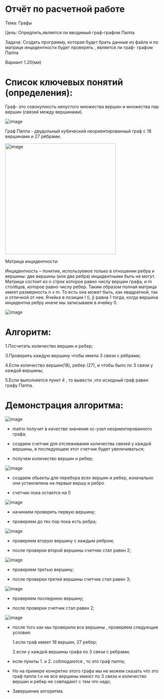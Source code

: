 # Отчёт по расчетной работе
Тема: Графы

Цель: Опредлить,является ли вводимый граф-графом Паппа

Задача: Создать программу, которая будет брать данные из файла и по матрице инцидентности будет проверять , является ли граф- графом Паппа

Вариант 1.20(ми)

# Список ключевых понятий (определения):

Граф- это совокупность непустого множества вершин и множества пар вершин (связей между вершинами).

![image](https://github.com/iis-32170x/RPIIS/assets/144939284/6b61aa15-b391-4093-84d2-123a36590d10)

Граф Паппа -  двудольный кубический неориентированный граф с 18 вершинами и 27 рёбрами.

<img width="358" alt="image" src="https://github.com/iis-32170x/RPIIS/assets/144939284/838958ab-7fd6-41bd-b05e-7efed38484d6">


Матрица инцидентности:

Инцидентность – понятие, используемое только в отношении ребра и вершины: две вершины (или два ребра) инцидентными быть не могут.
Матрица состоит из n строк которое равно числу вершин графа, и m столбцов, которое равно числу ребер. Таким образом полная матрица имеет размерность n x m. То есть она может быть, как квадратной, так и отличной от нее.
Ячейка в позиции I (i, j) равна 1 тогда, когда вершина инцидентна ребру иначе мы записываем в ячейку 0.

![image](https://github.com/iis-32170x/RPIIS/assets/144939284/feda6d75-b4d9-4775-a223-3b4b8d12223e)

# Алгоритм:


1.Посчитать количество вершин и ребер;

3.Проверить каждую вершину чтобы имела 3 связи с рёбрами;

4.Если количество вершин(18), ребер (27), и чтобы было по 3 связи у каждой вершины;

5.Если выполняется пункт 4 , то вывести ,что  исходный граф равен графу Паппа. 

# Демонстрация алгоритма:

![image](https://github.com/iis-32170x/RPIIS/assets/144939284/059d3315-6ffb-4e8d-a6d6-5f4115a0b9bd)


- matrix получит в качестве значения sc-узел неориентированного графа;

- создаем счетчик для отслеживания количества связей у каждой вершины, в последующем этот счетчик будет увеличиваться;

- получем количество вершин и ребер;


![image](https://github.com/iis-32170x/RPIIS/assets/144939284/0d1b47f6-1c51-404d-b6e7-d7de152f32f6)


- создаем обьекты для перебора всех вершин и ребер, изначально они установлена на первые вершу и ребро

- счетчик пока остается на 0


![image](https://github.com/iis-32170x/RPIIS/assets/144939284/2ebf2db5-e574-4858-8024-87d57071f40c)


- начинаем проверять первую вершину;

- проверяем до тех пор пока есть ребра; 


![image](https://github.com/iis-32170x/RPIIS/assets/144939284/d1ad7501-84a9-41d5-aa9e-041c50e33b42)

- проверяем вторую вершину с каждым ребром;
  
- после проверки второй вершины счетчик стал равен 2;


![image](https://github.com/iis-32170x/RPIIS/assets/144939284/bdba555f-78e8-4ad6-b003-98cc5209b089)

- проверяем третью вершину;

- после проверки третей вершины счетчик стал равен 3;


![image](https://github.com/iis-32170x/RPIIS/assets/144939284/76a91b9b-36af-4621-bb08-9f0d11622e9e)

- проверяем последнюю вершину;

- после проверки счетчик стал равен 2;


![image](https://github.com/iis-32170x/RPIIS/assets/144939284/450df35c-e0ed-44bc-b79d-31bd52f1780f)

- после того как мы проверили все вершины , проверяем следующие условия:

  1.если граф имеет 18 вершин, 27 ребер;
  
  2.если у каждой вершины графа по 3 связи с ребрами;

- если пункты 1. и 2. соблюдаются , то это граф паппа;

- Но на примере конкретно этого графа мы не можем сказать что это граф паппа т.к не все вершины имеют по 3 связи и количество вершин и ребер не совпадают с тем что надо;

- Завершение алгоритма.

